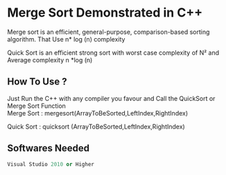 # Merge Sort Demonstrated in C++ 

Merge sort is an efficient, general-purpose, comparison-based sorting algorithm. That Use n* log (n) complexity 

Quick Sort is an efficient strong sort with worst case complexity of N² and Average complexity n *log (n)

## How To Use ?

Just Run the C++ with any compiler you favour and Call the QuickSort or Merge Sort Function \
Merge Sort : mergesort(ArrayToBeSorted,LeftIndex,RightIndex)

Quick Sort : quicksort (ArrayToBeSorted,LeftIndex,RightIndex)




## Softwares Needed 

```C++
Visual Studio 2010 or Higher 
```
